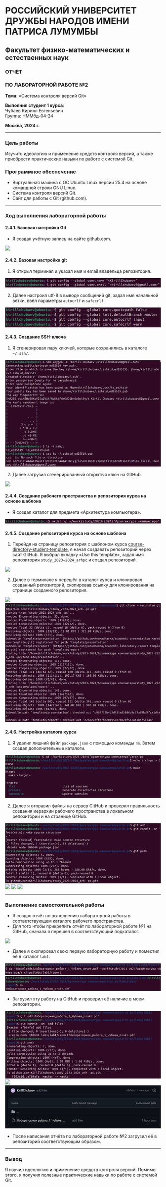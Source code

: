 
# РОССИЙСКИЙ УНИВЕРСИТЕТ ДРУЖБЫ НАРОДОВ ИМЕНИ ПАТРИСА ЛУМУМБЫ 
## Факультет физико-математических и естественных наук  

### ОТЧЁТ  
### ПО ЛАБОРАТОРНОЙ РАБОТЕ №2  
**Тема**: «Система контроля версий Git»

**Выполнил студент 1 курса**:  
Чубаев Кирилл Евгеньевич  
Группа: НММбд-04-24  

**Москва, 2024 г.**

---

### Цель работы
Изучить идеологию и применение средств контроля версий, а также приобрести практические навыки по работе с системой Git.

### Программное обеспечение
- Виртуальная машина с ОС Ubuntu Linux версии 25.4 на основе командной строки GNU Linux.
- Система контроля версий Git.
- Сайт для работы с Git (github.com).

---

### Ход выполнения лабораторной работы

#### 2.4.1. Базовая настройка Git
- Я создал учётную запись на сайте github.com.

![](imageslab2/1.png)

#### 2.4.2. Базовая настройка git
1. Я открыл терминал и указал имя и email владельца репозитория.

![](imageslab2/2.png)

2. Далее настроил utf-8 в выводе сообщений git, задал имя начальной ветки, ввёл параметры `autocrlf` и `safecrlf`.

![](imageslab2/3.png)


#### 2.4.3. Создание SSH-ключа
1. Я сгенерировал пару ключей, которые сохранились в каталоге `~/.ssh/`.

![](imageslab2/4.png)

2. Далее загрузил сгенерированный открытый ключ на GitHub.

![](imageslab2/5.png)


#### 2.4.4. Создание рабочего пространства и репозитория курса на основе шаблона
- Я создал каталог для предмета «Архитектура компьютера».

![](imageslab2/6.png)


#### 2.4.5. Создание репозитория курса на основе шаблона
1. Перейдя на страницу репозитория с шаблоном курса [course-directory-student-template](https://github.com/yamadharma/course-directory-student-template), я начал создавать репозиторий через сайт GitHub. Я выбрал вкладку «Use this template», задал имя репозитория `study_2023–2024_arhpc` и создал репозиторий.

![](imageslab2/7.png)

2. Далее в терминале я перешёл в каталог курса и клонировал созданный репозиторий, скопировав ссылку для клонирования на странице созданного репозитория.

![](imageslab2/8.png)
![](imageslab2/9.png)


#### 2.4.6. Настройка каталога курса
1. Я удалил лишний файл `package.json` с помощью команды `rm`. Затем создал дополнительные каталоги.

![](imageslab2/10.png)

2. Далее я отправил файлы на сервер GitHub и проверил правильность создания иерархии рабочего пространства в локальном репозитории и на странице GitHub.

![](imageslab2/11.png)
![](imageslab2/12.png)
![](imageslab2/13.png)
![](imageslab2/14.png)


---

### Выполнение самостоятельной работы
- Я создал отчёт по выполнению лабораторной работы в соответствующем каталоге рабочего пространства.
- Для того чтобы прикрепить отчёт по лабораторной работе №1 на GitHub, сначала я перешел в соответствующий подкаталог.

![](imageslab2/15.png)

- Далее я скопировал свою первую лабораторную работу и поместил её в каталог `lab1`.

![](imageslab2/16.png)
![](imageslab2/17.png)

- Загрузил эту работу на GitHub и проверил её наличие в моем репозитории.

![](imageslab2/18.png)
![](imageslab2/19.png)
![](imageslab2/20.png)

- После написания отчёта по лабораторной работе №2 загрузил её в репозиторий соответствующим образом.

---

### Вывод
Я изучил идеологию и применение средств контроля версий. Помимо этого, я получил полезные практические навыки по работе с системой Git.
